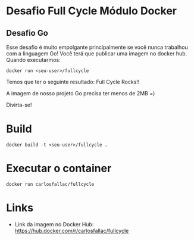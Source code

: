 # Desafio Full Cycle Módulo Docker
## Desafio Go

Esse desafio é muito empolgante principalmente se você nunca trabalhou com a linguagem Go!
Você terá que publicar uma imagem no docker hub. Quando executarmos:

`docker run <seu-user>/fullcycle`

Temos que ter o seguinte resultado: Full Cycle Rocks!!

A imagem de nosso projeto Go precisa ter menos de 2MB =)

Divirta-se!

# Build

`docker build -t <seu-user>/fullcycle .` 

# Executar o container

`docker run carlosfallac/fullcycle`

# Links
- Link da imagem no Docker Hub: https://hub.docker.com/r/carlosfallac/fullcycle
